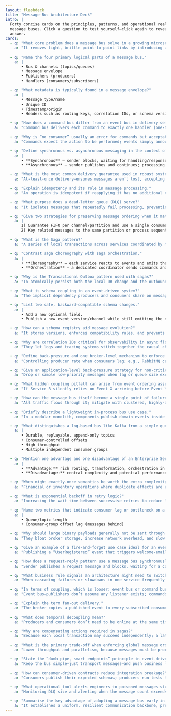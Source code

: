 ```yaml
---
layout: flashdeck
title: "Message-Bus Architecture Deck"
intro: |
  Forty concise cards on the principles, patterns, and operational realities of
  message buses. Click a question to test yourself—click again to reveal the
  answer.
cards:
  - q: "What core problem does a message bus solve in a growing microservices system?"
    a: "It removes tight, brittle point-to-point links by introducing an intermediary (the bus), enabling asynchronous, resilient, many-to-many communication."

  - q: "Name the four primary logical parts of a message bus."
    a: |
       • Bus & channels (topics/queues)  
       • Message envelope  
       • Publishers (producers)  
       • Handlers (consumers/subscribers)

  - q: "What metadata is typically found in a message envelope?"
    a: |
       • Message type/name  
       • Unique ID  
       • Timestamp/origin  
       • Headers such as routing keys, correlation IDs, or schema version

  - q: "How does a command bus differ from an event bus in delivery semantics?"
    a: "Command bus delivers each command to exactly one handler (one-to-one); event bus fans out each event to zero, one, or many handlers (one-to-many)."

  - q: "Why is “no consumer” usually an error for commands but acceptable for events?"
    a: "Commands expect the action to be performed; events simply announce facts and impose no obligation to react."

  - q: "Define synchronous vs. asynchronous messaging in the context of a bus."
    a: |
       • **Synchronous** – sender blocks, waiting for handling/response via the bus.  
       • **Asynchronous** – sender publishes and continues; processing is decoupled in time.

  - q: "What is the most common delivery guarantee used in robust systems and why?"
    a: "At-least-once delivery—ensures messages aren’t lost, accepting that duplicates may occur and must be handled."

  - q: "Explain idempotency and its role in message processing."
    a: "An operation is idempotent if reapplying it has no additional effect; it makes consumers safe against duplicate deliveries in at-least-once systems."

  - q: "What purpose does a dead-letter queue (DLQ) serve?"
    a: "It isolates messages that repeatedly fail processing, preventing them from blocking the main flow and allowing manual inspection or repair."

  - q: "Give two strategies for preserving message ordering when it matters."
    a: |
       1) Guarantee FIFO per channel/partition and use a single consumer group.  
       2) Key related messages to the same partition or process sequentially in one consumer.

  - q: "What is the Saga pattern?"
    a: "A series of local transactions across services coordinated by messages, with compensating actions to maintain consistency without global ACID transactions."

  - q: "Contrast saga choreography with saga orchestration."
    a: |
       • **Choreography** – each service reacts to events and emits the next event; no central brain.  
       • **Orchestration** – a dedicated coordinator sends commands and awaits results, centralising the workflow.

  - q: "Why is the Transactional Outbox pattern used with sagas?"
    a: "To atomically persist both the local DB change and the outbound message, eliminating the “commit-then-crash before publish” window."

  - q: "What is schema coupling in an event-driven system?"
    a: "The implicit dependency producers and consumers share on message structure and meaning, even though they’re decoupled in space and time."

  - q: "List two safe, backward-compatible schema changes."
    a: |
       • Add a new optional field.  
       • Publish a new event version/channel while still emitting the old one during transition.

  - q: "How can a schema registry aid message evolution?"
    a: "It stores versions, enforces compatibility rules, and prevents producers from publishing breaking changes."

  - q: "Why are correlation IDs critical for observability in async flows?"
    a: "They let logs and tracing systems stitch together the causal chain of events across services and time."

  - q: "Define back-pressure and one broker-level mechanism to enforce it."
    a: "Controlling producer rate when consumers lag; e.g., RabbitMQ can stop acknowledging new publishes until queue depth drops."

  - q: "Give an application-level back-pressure strategy for non-critical data."
    a: "Drop or sample low-priority messages when lag or queue size exceeds a threshold."

  - q: "What hidden coupling pitfall can arise from event ordering assumptions?"
    a: "If Service B silently relies on Event X arriving before Event Y, a re-ordering bug can silently corrupt state."

  - q: "How can the message bus itself become a single point of failure, and one mitigation?"
    a: "All traffic flows through it; mitigate with clustered, highly-available broker deployments and fail-over configs."

  - q: "Briefly describe a lightweight in-process bus use case."
    a: "In a modular monolith, components publish domain events inside the same process (e.g., .NET MediatR) for clean layering without external infrastructure."

  - q: "What distinguishes a log-based bus like Kafka from a simple queue?"
    a: |
       • Durable, replayable, append-only topics  
       • Consumer-controlled offsets  
       • High throughput  
       • Multiple independent consumer groups

  - q: "Mention one advantage and one disadvantage of an Enterprise Service Bus (ESB)."
    a: |
       • **Advantage:** rich routing, transformation, orchestration in one place.  
       • **Disadvantage:** central complexity and potential performance bottleneck.

  - q: "When might exactly-once semantics be worth the extra complexity?"
    a: "Financial or inventory operations where duplicate effects are unacceptable and cannot be made idempotent downstream."

  - q: "What is exponential backoff in retry logic?"
    a: "Increasing the wait time between successive retries to reduce load on a failing service."

  - q: "Name two metrics that indicate consumer lag or bottleneck on a bus."
    a: |
       • Queue/topic length  
       • Consumer-group offset lag (messages behind)

  - q: "Why should large binary payloads generally not be sent through the bus?"
    a: "They bloat broker storage, increase network overhead, and slow consumers; better to send a reference (URL or object ID)."

  - q: "Give an example of a fire-and-forget use case ideal for an event bus."
    a: "Publishing a “UserRegistered” event that triggers welcome-email and analytics services independently."

  - q: "How does a request-reply pattern use a message bus synchronously?"
    a: "Sender publishes a request message and blocks, waiting for a correlated response message before continuing."

  - q: "What business rule signals an architecture might need to switch from direct APIs to a bus?"
    a: "When cascading failures or slowdowns in one service frequently propagate to others, causing widespread outages."

  - q: "In terms of coupling, which is looser: event bus or command bus, and why?"
    a: "Event bus—publishers don’t assume any listener exists; commands assume one handler must exist to fulfil intent."

  - q: "Explain the term fan-out delivery."
    a: "The broker copies a published event to every subscribed consumer, enabling one-to-many communication."

  - q: "What does temporal decoupling mean?"
    a: "Producers and consumers don’t need to be online at the same time; the bus buffers messages until consumption."

  - q: "Why are compensating actions required in sagas?"
    a: "Because each local transaction may succeed independently; a later failure must be undone to maintain overall consistency."

  - q: "What is the primary trade-off when enforcing global message ordering?"
    a: "Lower throughput and parallelism, because messages must be processed sequentially or pinned to a single consumer."

  - q: "State the “dumb pipe, smart endpoints” principle in event-driven systems."
    a: "Keep the bus simple—just transport messages—and push business logic into services, avoiding ESB-style over-centralisation."

  - q: "How can consumer-driven contracts reduce integration breakage?"
    a: "Consumers publish their expected schemas; producers run tests to ensure any change still meets those expectations."

  - q: "What operational tool alerts engineers to poisoned messages stuck in DLQs?"
    a: "Monitoring DLQ size and alerting when the message count exceeds a threshold."

  - q: "Summarise the key advantage of adopting a message bus early in scaling microservices."
    a: "It establishes a uniform, resilient communication backbone, preventing ad-hoc sprawl and easing future growth, observability, and fault tolerance."
---
```

